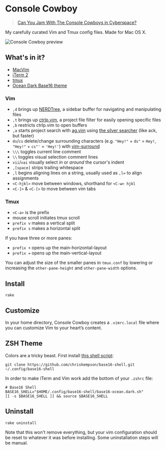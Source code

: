 # Console Cowboy

> [Can You Jam With The Console Cowboys in Cyberspace?](https://www.youtube.com/watch?v=bLlj_GeKniA)

My carefully curated Vim and Tmux config files. Made for Mac OS X.

![Console Cowboy preview](http://f.cl.ly/items/3t2h1U0v2n322b1H0o3q/console-cowboy.png)

## What's in it?

* [MacVim](https://code.google.com/p/macvim/)
* [iTerm 2](http://www.iterm2.com/)
* [tmux](http://tmux.sourceforge.net/)
* [Ocean Dark Base16 theme](http://chriskempson.github.io/base16/#ocean)

### Vim 

* `,d` brings up [NERDTree](https://github.com/scrooloose/nerdtree), a sidebar buffer for navigating and manipulating files
* `,t` brings up [ctrlp.vim](https://github.com/kien/ctrlp.vim), a project file filter for easily opening specific files
* `,b` restricts ctrlp.vim to open buffers
* `,a` starts project search with [ag.vim](https://github.com/rking/ag.vim) using [the silver searcher](https://github.com/ggreer/the_silver_searcher) (like ack, but faster)
* `ds`/`cs` delete/change surrounding characters (e.g. `"Hey!"` + `ds"` = `Hey!`, `"Hey!"` + `cs"'` = `'Hey!'`) with [vim-surround](https://github.com/tpope/vim-surround)
* `\\\` toggles current line comment
* `\\` toggles visual selection comment lines
* `vii`/`vai` visually select *in* or *around* the cursor's indent
* `,[space]` strips trailing whitespace
* `,l` begins aligning lines on a string, usually used as `,l=` to align assignments
* `<C-hjkl>` move between windows, shorthand for `<C-w> hjkl`
* `<C-]>` & `<C-[>` to move between vim tabs

### Tmux

* `<C-a>` is the prefix
* mouse scroll initiates tmux scroll
* `prefix v` makes a vertical split
* `prefix s` makes a horizontal split

If you have three or more panes:
* `prefix +` opens up the main-horizontal-layout
* `prefix =` opens up the main-vertical-layout

You can adjust the size of the smaller panes in `tmux.conf` by lowering or increasing the `other-pane-height` and `other-pane-width` options.

## Install

    rake

## Customize

In your home directory, Console Cowboy creates a `.vimrc.local` file where you can customize
Vim to your heart’s content.

## ZSH Theme

Colors are a tricky beast. First install [this shell script](https://github.com/chriskempson/base16-shell):

```
git clone https://github.com/chriskempson/base16-shell.git ~/.config/base16-shell
```

In order to make iTerm and Vim work add the bottom of your `.zshrc` file:

```
# Base16 Shell
BASE16_SHELL="$HOME/.config/base16-shell/base16-ocean.dark.sh"
[[ -s $BASE16_SHELL ]] && source $BASE16_SHELL
```

## Uninstall

    rake uninstall

Note that this won't remove everything, but your vim configuration should be reset to whatever it was before installing. Some uninstallation steps will be manual.

